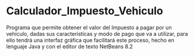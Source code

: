 # Calculador_Impuesto_Vehiculo
Programa que permite obtener el valor del Impuesto a pagar por un vehículo, dadas sus características y modo de pago que va a utilizar, para ello tendrá una interfaz gráfica que facilitará este proceso, hecho en lenguaje Java y con el editor de texto NetBeans 8.2
